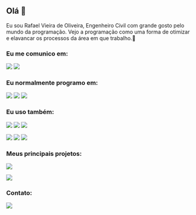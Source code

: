 

<!--
**Rfaelv/Rfaelv** is a ✨ _special_ ✨ repository because its `README.md` (this file) appears on your GitHub profile.

Here are some ideas to get you started:

- 🔭 I’m currently working on ...
- 🌱 I’m currently learning ...
- 👯 I’m looking to collaborate on ...
- 🤔 I’m looking for help with ...
- 💬 Ask me about ...
- 📫 How to reach me: ...
- 😄 Pronouns: ...
- ⚡ Fun fact: ...
-->

## Olá 👋

Eu sou Rafael Vieira de Oliveira, Engenheiro Civil com grande gosto pelo mundo da programação. Vejo a programação como uma forma de otimizar e elavancar os processos da área em que trabalho.🚀

### Eu me comunico em:

![](https://img.shields.io/static/v1?label&message=Português&style=for-the-badge&color=blue)
![](https://img.shields.io/static/v1?label&message=Inglês&style=for-the-badge&color=blue)

### Eu normalmente programo em:

![](https://img.shields.io/static/v1?label&logo=python&message=Python&style=for-the-badge&color=blue&logoColor=white)
![](https://img.shields.io/static/v1?label&logo=javascript&message=Javascript&style=for-the-badge&color=blue&logoColor=white)
![](https://img.shields.io/static/v1?label&logo=c-sharp&message=C-sharp&style=for-the-badge&color=blue&logoColor=white)

### Eu uso também:

![](https://img.shields.io/static/v1?label&logo=react&message=React&style=for-the-badge&color=blue&logoColor=white)
![](https://img.shields.io/static/v1?label&logo=electron&message=Electron&style=for-the-badge&color=blue&logoColor=white)
![](https://img.shields.io/static/v1?label&logo=html5&message=HTML5&style=for-the-badge&color=blue&logoColor=white)

![](https://img.shields.io/static/v1?label&logo=css3&message=CSS3&style=for-the-badge&color=blue&logoColor=white)
![](https://img.shields.io/static/v1?label&logo=node.js&message=Node&style=for-the-badge&color=blue&logoColor=white)
![](https://img.shields.io/static/v1?label&logo=next.js&message=Nextjs&style=for-the-badge&color=blue&logoColor=white)

### Meus principais projetos:

[![](https://img.shields.io/static/v1?label&logo=&message=InstabiliTool&style=for-the-badge&color=green)](https://rfaelv.github.io/InstabiliTool/)

[![](https://img.shields.io/static/v1?label&logo=&message=Dinpass&style=for-the-badge&color=green)](https://rfaelv.github.io/Dinpass/)

### Contato:

[![](https://img.shields.io/static/v1?label&logo=linkedin&message=linkedin&style=for-the-badge&color=blue)](www.linkedin.com/in/rafael-vieira-87a20419a)


